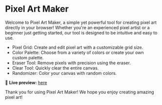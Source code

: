 # Pixel Art Maker

Welcome to Pixel Art Maker, a simple yet powerful tool for creating pixel art directly in your browser! Whether you're an experienced pixel artist or a beginner just getting started, our tool is designed to be intuitive and easy to use.

- Pixel Grid: Create and edit pixel art with a customizable grid size.
- Color Palette: Choose from a variety of colors or create your own custom palette.
- Eraser Tool: Remove pixels with precision using the eraser.
- Clear Tool: Quickly clear the entire canvas.
- Randomizer: Color your canvas with random colors.

🔗 **Live preview:** [here](https://marianasantis.github.io/pixel-art-maker/)

Thank you for using Pixel Art Maker! We hope you enjoy creating amazing pixel art!